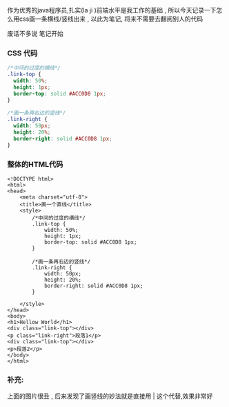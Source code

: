 作为优秀的java程序员,扎实(la ji )前端水平是我工作的基础 , 所以今天记录一下怎么用css画一条横线/竖线出来 , 以此为笔记, 将来不需要去翻阅别人的代码

废话不多说  笔记开始

### CSS 代码

```css
/*中间的过度的横线*/
.link-top {
  width: 50%;
  height: 1px;
  border-top: solid #ACC0D8 1px;
}
 
/*画一条再右边的竖线*/
.link-right {
  width: 50px;
  height: 20%;
  border-right: solid #ACC0D8 1px;
}
```

### 整体的HTML代码

```
<!DOCTYPE html>
<html>
<head>
    <meta charset="utf-8">
    <title>画一个直线</title>
    <style>
        /*中间的过度的横线*/
        .link-top {
            width: 50%;
            height: 1px;
            border-top: solid #ACC0D8 1px;
        }
 
        /*画一条再右边的竖线*/
        .link-right {
            width: 50px;
            height: 20%;
            border-right: solid #ACC0D8 1px;
        }
 
    </style>
</head>
<body>
<h1>Hellow World</h1>
<div class="link-top"></div>
<p class="link-right">段落1</p>
<div class="link-top"></div>
<p>段落2</p>
</body>
</html>
```



### 补充:

上面的图片很丑 , 后来发现了画竖线的妙法就是直接用 | 这个代替,效果非常好